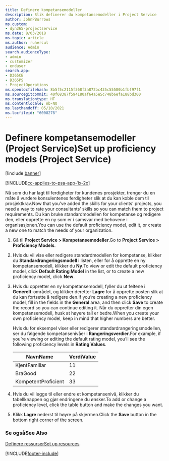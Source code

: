 ```yaml
---
title: Definere kompetansemodeller
description: Slik definerer du kompetansemodeller i Project Service
author: JohnPBurrows
ms.custom:
- dyn365-projectservice
ms.date: 8/03/2018
ms.topic: article
ms.author: ruhercul
audience: Admin
search.audienceType:
- admin
- customizer
- enduser
search.app:
- D365CE
- D365PS
- ProjectOperations
ms.openlocfilehash: 8b5f5c2115f368f3a872bc435c55580b1fbf97f1
ms.sourcegitcommit: 40f68387f594180af64a5e5c748b6efa188bd300
ms.translationtype: HT
ms.contentlocale: nb-NO
ms.lasthandoff: 05/10/2021
ms.locfileid: "6008278"
---
```

# <a name="set-up-proficiency-models-project-service"></a><span data-ttu-id="c028d-103">Definere kompetansemodeller (Project Service)</span><span class="sxs-lookup"><span data-stu-id="c028d-103">Set up proficiency models (Project Service)</span></span>

[!include [banner](../includes/psa-now-project-operations.md)]

[!INCLUDE[cc-applies-to-psa-app-1x-2x](../includes/cc-applies-to-psa-app-1x-2x.md)]

<span data-ttu-id="c028d-104">Nå som du har lagt til ferdigheter for kundenes prosjekter, trenger du en måte å vurdere konsulentenes ferdigheter slik at du kan koble dem til prosjektkrav.</span><span class="sxs-lookup"><span data-stu-id="c028d-104">Now that you’ve added the skills for your clients’ projects, you need a way to rate your consultants’ skills so you can match them to project requirements.</span></span> <span data-ttu-id="c028d-105">Du kan bruke standardmodellen for kompetanse og redigere den, eller opprette en ny som er i samsvar med behovene i organisasjonen.</span><span class="sxs-lookup"><span data-stu-id="c028d-105">You can use the default proficiency model, edit it, or create a new one to match the needs of your organization.</span></span>  
  
1.  <span data-ttu-id="c028d-106">Gå til **Project Service > Kompetansemodeller**.</span><span class="sxs-lookup"><span data-stu-id="c028d-106">Go to **Project Service > Proficiency Models**.</span></span>  
  
2.  <span data-ttu-id="c028d-107">Hvis du vil vise eller redigere standardmodellen for kompetanse, klikker du **Standardrangeringsmodell** i listen, eller for å opprette en ny kompetansemodell, klikker du **Ny**.</span><span class="sxs-lookup"><span data-stu-id="c028d-107">To view or edit the default proficiency model, click **Default Rating Model** in the list, or to create a new proficiency model, click **New**.</span></span>  
  
3.  <span data-ttu-id="c028d-108">Hvis du oppretter en ny kompetansemodell, fyller du ut feltene i **Generelt**-området, og klikker deretter **Lagre** for å opprette posten slik at du kan fortsette å redigere den.</span><span class="sxs-lookup"><span data-stu-id="c028d-108">If you’re creating a new proficiency model, fill in the fields in the **General** area, and then click **Save** to create the record so you can continue editing it.</span></span> <span data-ttu-id="c028d-109">Når du oppretter din egen kompetansemodell, husk at høyere tall er bedre.</span><span class="sxs-lookup"><span data-stu-id="c028d-109">When you create your own proficiency model, keep in mind that higher numbers are better.</span></span>  
  
     <span data-ttu-id="c028d-110">Hvis du for eksempel viser eller redigerer standardrangeringsmodellen, ser du følgende kompetansenivåer i **Rangeringsverdier**.</span><span class="sxs-lookup"><span data-stu-id="c028d-110">For example, if you’re viewing or editing the default rating model, you’ll see the following proficiency levels in **Rating Values**.</span></span>  
  
    |<span data-ttu-id="c028d-111">Navn</span><span class="sxs-lookup"><span data-stu-id="c028d-111">Name</span></span>|<span data-ttu-id="c028d-112">Verdi</span><span class="sxs-lookup"><span data-stu-id="c028d-112">Value</span></span>|  
    |----------|-----------|  
    |<span data-ttu-id="c028d-113">Kjent</span><span class="sxs-lookup"><span data-stu-id="c028d-113">Familiar</span></span>|<span data-ttu-id="c028d-114">1</span><span class="sxs-lookup"><span data-stu-id="c028d-114">1</span></span>|  
    |<span data-ttu-id="c028d-115">Bra</span><span class="sxs-lookup"><span data-stu-id="c028d-115">Good</span></span>|<span data-ttu-id="c028d-116">2</span><span class="sxs-lookup"><span data-stu-id="c028d-116">2</span></span>|  
    |<span data-ttu-id="c028d-117">Kompetent</span><span class="sxs-lookup"><span data-stu-id="c028d-117">Proficient</span></span>|<span data-ttu-id="c028d-118">3</span><span class="sxs-lookup"><span data-stu-id="c028d-118">3</span></span>|  
  
4.  <span data-ttu-id="c028d-119">Hvis du vil legge til eller endre et kompetansenivå, klikker du tabellknappen og gjør endringene du ønsker.</span><span class="sxs-lookup"><span data-stu-id="c028d-119">To add or change a proficiency level, click the table button and make the changes you want.</span></span>  
  
5.  <span data-ttu-id="c028d-120">Klikk **Lagre** nederst til høyre på skjermen.</span><span class="sxs-lookup"><span data-stu-id="c028d-120">Click the **Save** button in the bottom right corner of the screen.</span></span>  
  
### <a name="see-also"></a><span data-ttu-id="c028d-121">Se også</span><span class="sxs-lookup"><span data-stu-id="c028d-121">See Also</span></span>  
 [<span data-ttu-id="c028d-122">Definere ressurser</span><span class="sxs-lookup"><span data-stu-id="c028d-122">Set up resources</span></span>](../psa/set-up-resources.md)


[!INCLUDE[footer-include](../includes/footer-banner.md)]